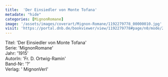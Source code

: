 ```yaml
---
title:  'Der Einsiedler von Monte Tofana'
metadate: "hide"
categories: [MignonRomane]
image: '/assets/images/coverart/Mignon-Romane/1192279778_00000010.jpg'
visit: 'https://portal.dnb.de/bookviewer/view/1192279778#page/n0/mode/2up'
---
```

Titel: 'Der Einsiedler von Monte Tofana' <br>
Serie: 'MignonRomane' <br>
Jahr: '1915' <br>
AutorIn: 'Fr. D. Ortwig-Ramin' <br>
Band-Nr: '?' <br>
Verlag: ' MignonVerl'